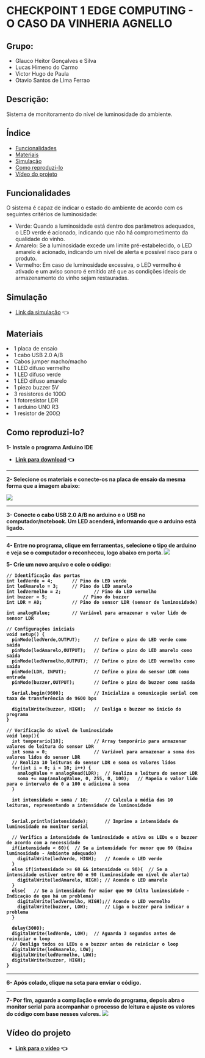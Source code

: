 # CHECKPOINT 1 EDGE COMPUTING - O CASO DA VINHERIA AGNELLO
## Grupo:
* Glauco Heitor Gonçalves e Silva
* Lucas Himeno do Carmo
* Victor Hugo de Paula
* Otavio Santos de Lima Ferrao

## Descrição: 
Sistema de monitoramento do nível de luminosidade do ambiente.
<body>

## Índice
- <a href="#funcionalidades">Funcionalidades</a>
- <a href="#materiais">Materiais</a>
- <a href="#simulação">Simulação</a>
- <a href="#rodar">Como reproduzi-lo</a>
- <a href="#video">Vídeo do projeto</a>

## Funcionalidades

O sistema é capaz de indicar o estado do ambiente de acordo com os seguintes critérios de luminosidade:
* Verde: Quando a luminosidade está dentro dos parâmetros adequados, o LED verde é acionado, indicando que não há comprometimento da qualidade do vinho.
* Amarelo: Se a luminosidade excede um limite pré-estabelecido, o LED amarelo é acionado, indicando um nível de alerta e possível risco para o produto.
* Vermelho: Em caso de luminosidade excessiva, o LED vermelho é ativado e um aviso sonoro é emitido até que as condições ideais de armazenamento do vinho sejam restauradas.

## Simulação
* [Link da simulação](https://www.tinkercad.com/things/0eyZXIMSn9e-checkpoint-1-edge) 👈


## Materiais 
</ol>
    <li> 1 placa de ensaio
    <li> 1 cabo USB 2.0 A/B
    <li> Cabos jumper macho/macho
    <li> 1 LED difuso vermelho
    <li> 1 LED difuso verde
    <li> 1 LED difuso amarelo
    <li> 1 piezo buzzer 5V
    <li> 3 resistores de 100Ω
    <li> 1 fotoresistor LDR
    <li> 1 arduino UNO R3
    <li> 1 resistor de 200Ω
</ol>

## Como reproduzi-lo?

<strong>1- Instale o programa Arduino IDE 
* [Link para download](https://support.arduino.cc/hc/en-us/articles/360019833020-Download-and-install-Arduino-IDE) 👈

<hr>

<strong>2- Selecione os materiais e conecte-os na placa de ensaio da mesma forma que a imagem abaixo: <strong>

<img src="print.adr.png">

<hr>

<strong>3- Conecte o cabo USB 2.0 A/B no arduino e o USB no computador/notebook. Um LED acenderá, informando que o arduino está ligado.

<hr>

<strong>4- Entre no programa, clique em ferramentas, selecione o tipo de arduino e veja se o computador o reconheceu, logo abaixo em porta.
<img src="board.arduino.png">

<strong>5- Crie um novo arquivo e cole o código:

```
// Identificação das portas
int ledVerde = 4;		// Pino do LED verde
int ledAmarelo = 3;		// Pino do LED amarelo
int ledVermelho = 2;	        // Pino do LED vermelho
int buzzer = 5;		        // Pino do buzzer
int LDR = A0;			// Pino do sensor LDR (sensor de luminosidade)
	
int analogValue;		// Variável para armazenar o valor lido do sensor LDR

// Configurações iniciais
void setup() {
  pinMode(ledVerde,OUTPUT);		// Define o pino do LED verde como saída
  pinMode(ledAmarelo,OUTPUT);	// Define o pino do LED amarelo como saída
  pinMode(ledVermelho,OUTPUT);	// Define o pino do LED vermelho como saída
  pinMode(LDR, INPUT);			// Define o pino do sensor LDR como entrada
  pinMode(buzzer,OUTPUT);		// Define o pino do buzzer como saída

  Serial.begin(9600);			// Inicializa a comunicação serial com taxa de transferência de 9600 bps
  
  digitalWrite(buzzer, HIGH);	// Desliga o buzzer no início do programa
}

// Verificação do nível de luminosidade
void loop(){
  int temporario[10];			// Array temporário para armazenar valores de leitura do sensor LDR
  int soma = 0;					// Variável para armazenar a soma dos valores lidos do sensor LDR
  // Realiza 10 leituras do sensor LDR e soma os valores lidos
  for(int i = 0; i < 10; i++) {
    analogValue = analogRead(LDR);	// Realiza a leitura do sensor LDR
    soma += map(analogValue, 0, 255, 0, 100);	// Mapeia o valor lido para o intervalo de 0 a 100 e adiciona à soma  
  }

  int intensidade = soma / 10;		// Calcula a média das 10 leituras, representando a intensidade de luminosidade
  
 
  Serial.println(intensidade);		// Imprime a intensidade de luminosidade no monitor serial
  
  // Verifica a intensidade de luminosidade e ativa os LEDs e o buzzer de acordo com a necessidade
  if(intensidade < 60){  // Se a intensidade for menor que 60 (Baixa luminosidade - Ambiente adequado)
    digitalWrite(ledVerde, HIGH);	// Acende o LED verde
  }
  else if(intensidade >= 60 && intensidade <= 90){  // Se a intensidade estiver entre 60 e 90 (Luminosidade em nível de alerta)
    digitalWrite(ledAmarelo, HIGH);	// Acende o LED amarelo
  }
  else{   // Se a intensidade for maior que 90 (Alta luminosidade - Indicação de que há um problema)
    digitalWrite(ledVermelho, HIGH);// Acende o LED vermelho
    digitalWrite(buzzer, LOW);		// Liga o buzzer para indicar o problema
  }
  
  delay(3000);
  digitalWrite(ledVerde, LOW);	// Aguarda 3 segundos antes de reiniciar o loop
  // Desliga todos os LEDs e o buzzer antes de reiniciar o loop
  digitalWrite(ledAmarelo, LOW);
  digitalWrite(ledVermelho, LOW);
  digitalWrite(buzzer, HIGH);
}

```

<hr>

<strong>6- Após colado, clique na seta para enviar o código.

<hr>

<strong>7- Por fim, aguarde a compilação e envio do programa, depois abra o monitor serial para acompanhar o processo de leitura e ajuste os valores do código com base nesses valores.
<img src="arduino.ide.png">

## Vídeo do projeto
* [Link para o vídeo](https://youtu.be/z8XVtikej6I) 👈

<strong>

</body>
